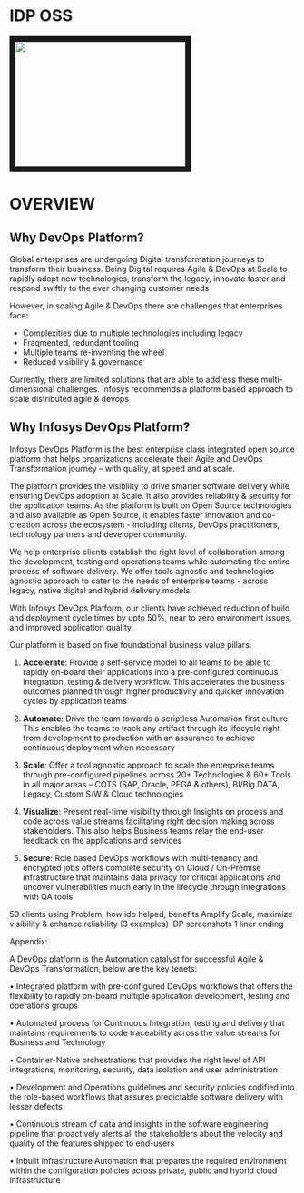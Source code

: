 
# IDP OSS
<a href="https://asciinema.org/a/42383"><img src="https://asciinema.org/a/42383.png" width="300" height="220" border="10"/></a>


# OVERVIEW

## Why DevOps Platform?
Global enterprises are undergoing Digital transformation journeys to transform their business. Being Digital requires Agile & DevOps at Scale to rapidly adopt new technologies, transform the legacy, innovate faster and respond swiftly to the ever changing customer needs
 
However, in scaling Agile & DevOps there are challenges that enterprises face:
*	Complexities due to multiple technologies including legacy
*	Fragmented, redundant tooling 
*	Multiple teams re-inventing the wheel
* Reduced visibility & governance 

Currently, there are limited solutions that are able to address these multi-dimensional challenges. Infosys recommends a platform based approach to scale distributed agile & devops

## Why Infosys DevOps Platform?

Infosys DevOps Platform is the best enterprise class integrated open source platform that helps organizations accelerate their Agile and DevOps Transformation journey – with quality, at speed and at scale. 

The platform provides the visibility to drive smarter software delivery while ensuring DevOps adoption at Scale. It also provides reliability & security for the application teams. As the platform is built on Open Source technologies and also available as Open Source, it enables faster innovation and co-creation across the ecosystem - including clients, DevOps practitioners, technology partners and developer community. 

We help enterprise clients establish the right level of collaboration among the development, testing and operations teams while automating the entire process of software delivery. We offer tools agnostic and technologies agnostic approach to cater to the needs of enterprise teams - across legacy, native digital and hybrid delivery models. 

With Infosys DevOps Platform, our clients have achieved reduction of build and deployment cycle times by upto 50%, near to zero environment issues, and improved application quality.

Our platform is based on five foundational business value pillars:



1.	**Accelerate**:
Provide a self-service model to all teams to be able to rapidly on-board their applications into a pre-configured continuous integration, testing & delivery workflow. This accelerates the business outcomes planned through higher productivity and quicker innovation cycles by application teams

2.	**Automate**:
Drive the team towards a scriptless Automation first culture. This enables the teams to track any artifact through its lifecycle right from development to production with an assurance to achieve continuous deployment when necessary 

3.	**Scale**:
Offer a tool agnostic approach to scale the enterprise teams through pre-configured pipelines across 20+ Technologies & 60+ Tools in all major areas – COTS (SAP, Oracle, PEGA & others), BI/Big DATA, Legacy, Custom S/W & Cloud technologies

4.	**Visualize**:
Present real-time visibility through Insights on process and code across value streams facilitating right decision making across stakeholders. This also helps Business teams relay the end-user feedback on the applications and services

5.	**Secure**:
Role based DevOps workflows with multi-tenancy and encrypted jobs offers complete security on Cloud / On-Premise infrastructure that maintains data privacy for critical applications and uncover vulnerabilities much early in the lifecycle through integrations with QA tools

50 clients using Problem, how idp helped, benefits
Amplify Scale, maximize visibility & enhance reliability (3 examples)
IDP screenshots
1 liner ending

Appendix:

A DevOps platform is the Automation catalyst for successful Agile & DevOps Transformation, below are the key tenets:

•	Integrated platform with pre-configured DevOps workflows that offers the flexibility to rapidly on-board multiple application development, testing and operations groups 

•	Automated process for Continuous Integration, testing and delivery that maintains requirements to code traceability across the value streams for Business and Technology

•	Container-Native orchestrations that provides the right level of API integrations, monitoring, security, data isolation and user administration

•	Development and Operations guidelines and security policies codified into the role-based workflows that assures predictable software delivery with lesser defects

•	Continuous stream of data and insights in the software engineering pipeline that proactively alerts all the stakeholders about the velocity and quality of the features shipped to end-users
 
•	Inbuilt Infrastructure Automation that prepares the required environment within the configuration policies across private, public and hybrid cloud infrastructure






